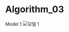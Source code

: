 # Algorithm_03
Model 1
![모델 1](https://user-images.githubusercontent.com/62279323/83384564-7eb73280-a422-11ea-934e-9276be3eda41.PNG)
